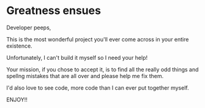 # Greatness ensues

Developer peeps,

This is the most wonderful project you'll ever come across in your entire existence.

Unfortunately, I can't build it myself so I need your help!

Your mission, if you chose to accept it, is to find all the really odd things and spellng mistakes that are all over and please help me fix them.

I'd also love to see code, more code than I can ever put together myself.

ENJOY!!
